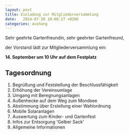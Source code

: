 ```yaml
---
layout: post
title: Einladung zur Mitgliederversammlung
date:   2024-07-30 10:00:27 +0200
categories: aushang
---
```


Sehr geehrte Gartenfreundin, sehr geehrter Gartenfreund,

der Vorstand lädt zur Mitgliederversammlung ein:

**14. September um 10 Uhr auf dem Festplatz**

## Tagesordnung

1. Begrüßung und Feststellung der Beschlussfähigkeit
2. Erhöhung der Vereinsumlage
3. Umgang mit Beregnungsanlagen
4. Außenhecke auf dem Weg zum Mondsee
5. Abstimmung über Erstellung einer Wahlordnung
6. Mobile Solaranlagen
7. Auswertung zum Kinder- und Gartenfest
8. Infos zur Entsorgung 'Gelber Sack'
9. Allgemeine Informationen

